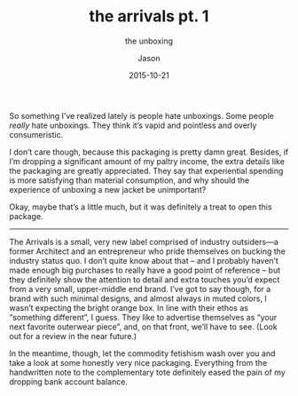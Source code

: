﻿---
layout: post
title:  "the arrivals pt. 1"
subtitle: "the unboxing"
date: 2015-10-21
categories: style
coverphoto: true
color: b0340e
author: Jason
---
So something I’ve realized lately is people hate unboxings. Some people *really* hate unboxings. They think it’s vapid and pointless and overly consumeristic.

I don’t care though, because this packaging is pretty damn great.  Besides, if I’m dropping a significant amount of my paltry income, the extra details like the packaging are greatly appreciated. They say that experiential spending is more satisfying than material consumption, and why should the experience of unboxing a new jacket be unimportant?

Okay, maybe that’s a little much, but it was definitely a treat to open this package.

___

The Arrivals is a small, very new label comprised of industry outsiders—a former Architect and an entrepreneur who pride themselves on bucking the industry status quo. I don’t quite know about that – and I probably haven’t made enough big purchases to really have a good point of reference – but they definitely show the attention to detail and extra touches you’d expect from a very small, upper-middle end brand.
I’ve got to say though, for a brand with such minimal designs, and almost always in muted colors, I wasn’t expecting the bright orange box. In line with their ethos as “something different”, I guess. 
They like to advertise themselves as “your next favorite outerwear piece”, and, on that front, we’ll have to see. (Look out for a review in the near future.) 

In the meantime, though, let the commodity fetishism wash over you and take a look at some honestly very nice packaging. Everything from the handwritten note to the complementary tote definitely eased the pain of my dropping bank account balance.
